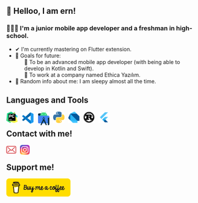 ## 👋 Helloo, I am ern!

### 👨🏻‍🎓 I'm a junior mobile app developer and a freshman in high-school.

- ✔ I'm currently mastering on Flutter extension.
- 🎯 Goals for future:<br>
    <ul> 📌 To be an advanced mobile app developer (with being able to develop in Kotlin and Swift).<br> 📌 To work at a company named Ethica Yazılım.
    </ul>
- 👀 Random info about me: I am sleepy almost all the time.

## Languages and Tools

[<img align="left" alt="PyCharm" width="30px" src="./img/pycharm.png" style="padding-right:10px;"/>][pycharm_route]
[<img align="left" alt="Visual Studio Code" width="34px" src="./img/vscode.png" style="padding-right:10px;"/>][vscode_route]
[<img align="left" alt="Android Studio" width="30px" src="./img/android-studio.png" style="padding-right:10px;"/>][androidstudio_route]
[<img align="left" alt="Python" width="30px" src="./img/python.png" style="padding-right:10px;"/>][python_route]
[<img align="left" alt="Dart" width="30px" src="./img/dart.png" style="padding-right:10px;"/>][dart_route]
[<img align="left" alt="Rust" width="30px" src="./img/rust.png" style="padding-right:10px;"/>][rust_route]
[<img align="left" alt="Flutter" width="30px" src="./img/flutter.png" style="padding-right:10px;"/>][flutter_route]
<br>


## Contact with me!

[<img align="left" alt="Mail" width="26px" src="./img/mail.png" style="padding-right:10px;"/>][mail]
[<img align="left" alt="Instagram" width="26px" src="./img/instagram.png" style="padding-right:10px;"/>][instagram]
<br>

## Support me! 
[<img align="left" alt="Instagram" width="170px" src="./img/buy-me-a-coffee.png" style="padding-right:10px;"/>][support]

[support]: https://www.buymeacoffee.com/erendevelop
[python_route]: https://www.w3schools.com/python/
[dart_route]: https://www.tutorialspoint.com/dart_programming/index.htm
[flutter_route]: https://x-wei.github.io/flutter_catalog/#/
[rust_route]: https://www.tutorialspoint.com/rust/index.htm
[flutter_route]: https://github.com/ernkedy/itu_mtal_mesajlasma
[vscode_route]: https://code.visualstudio.com/
[androidstudio_route]: https://developer.android.com/studio
[mail]: erendevelop@gmail.com
[instagram]: https://www.instagram.com/erenmturhan/
[pycharm_route]: https://www.jetbrains.com/pycharm/